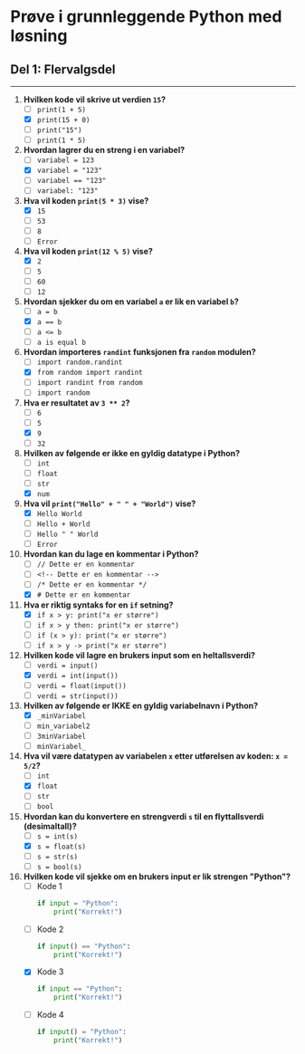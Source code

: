 # Prøve i grunnleggende Python med løsning
## Del 1: Flervalgsdel
---

1. **Hvilken kode vil skrive ut verdien `15`?**
    - [ ] `print(1 + 5)`
    - [x] `print(15 + 0)`
    - [ ] `print("15")`
    - [ ] `print(1 * 5)`

2. **Hvordan lagrer du en streng i en variabel?**
    - [ ] `variabel = 123`
    - [x] `variabel = "123"`
    - [ ] `variabel == "123"`
    - [ ] `variabel: "123"`

3. **Hva vil koden `print(5 * 3)` vise?**
    - [x] `15`
    - [ ] `53`
    - [ ] `8`
    - [ ] `Error`

4. **Hva vil koden `print(12 % 5)` vise?**
    - [x] `2`
    - [ ] `5`
    - [ ] `60`
    - [ ] `12`

5. **Hvordan sjekker du om en variabel `a` er lik en variabel `b`?**
    - [ ] `a = b`
    - [x] `a == b`
    - [ ] `a <= b`
    - [ ] `a is equal b`

6. **Hvordan importeres `randint` funksjonen fra `random` modulen?**
    - [ ] `import random.randint`
    - [x] `from random import randint`
    - [ ] `import randint from random`
    - [ ] `import random`

7. **Hva er resultatet av `3 ** 2`?**
    - [ ] `6`
    - [ ] `5`
    - [x] `9`
    - [ ] `32`

8. **Hvilken av følgende er ikke en gyldig datatype i Python?**
    - [ ] `int`
    - [ ] `float`
    - [ ] `str`
    - [x] `num`

9. **Hva vil `print("Hello" + " " + "World")` vise?**
    - [x] `Hello World`
    - [ ] `Hello + World`
    - [ ] `Hello " " World`
    - [ ] `Error`

10. **Hvordan kan du lage en kommentar i Python?**
    - [ ] `// Dette er en kommentar`
    - [ ] `<!-- Dette er en kommentar -->`
    - [ ] `/* Dette er en kommentar */`
    - [x] `# Dette er en kommentar`

11. **Hva er riktig syntaks for en `if` setning?**
    - [x] `if x > y: print("x er større")`
    - [ ] `if x > y then: print("x er større")`
    - [ ] `if (x > y): print("x er større")`
    - [ ] `if x > y -> print("x er større")`

12. **Hvilken kode vil lagre en brukers input som en heltallsverdi?**
    - [ ] `verdi = input()`
    - [x] `verdi = int(input())`
    - [ ] `verdi = float(input())`
    - [ ] `verdi = str(input())`

13. **Hvilken av følgende er IKKE en gyldig variabelnavn i Python?**
    - [x] `_minVariabel`
    - [ ] `min_variabel2`
    - [ ] `3minVariabel`
    - [ ] `minVariabel_`

14. **Hva vil være datatypen av variabelen `x` etter utførelsen av koden: `x = 5/2`?**
    - [ ] `int`
    - [x] `float`
    - [ ] `str`
    - [ ] `bool`

15. **Hvordan kan du konvertere en strengverdi `s` til en flyttallsverdi (desimaltall)?**
    - [ ] `s = int(s)`
    - [x] `s = float(s)`
    - [ ] `s = str(s)`
    - [ ] `s = bool(s)`

16. **Hvilken kode vil sjekke om en brukers input er lik strengen "Python"?**
    - [ ] Kode 1
      ```python
      if input = "Python":
          print("Korrekt!")
      ```
    - [ ] Kode 2
      ```python
      if input() == "Python":
          print("Korrekt!")
      ```
    - [x] Kode 3
      ```python
      if input == "Python":
          print("Korrekt!")
      ```
    - [ ] Kode 4
      ```python
      if input() = "Python":
          print("Korrekt!")
      ```
